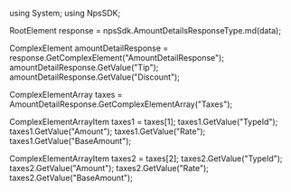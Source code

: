 using System;
using NpsSDK;

RootElement response = npsSdk.AmountDetailsResponseType.md(data);


ComplexElement amountDetailResponse = response.GetComplexElement("AmountDetailResponse");
amountDetailResponse.GetValue("Tip");
amountDetailResponse.GetValue("Discount");

ComplexElementArray taxes = AmountDetailResponse.GetComplexElementArray("Taxes");

ComplexElementArrayItem taxes1 = taxes[1];
taxes1.GetValue("TypeId");
taxes1.GetValue("Amount");
taxes1.GetValue("Rate");
taxes1.GetValue("BaseAmount");


ComplexElementArrayItem taxes2 = taxes[2];
taxes2.GetValue("TypeId");
taxes2.GetValue("Amount");
taxes2.GetValue("Rate");
taxes2.GetValue("BaseAmount");



